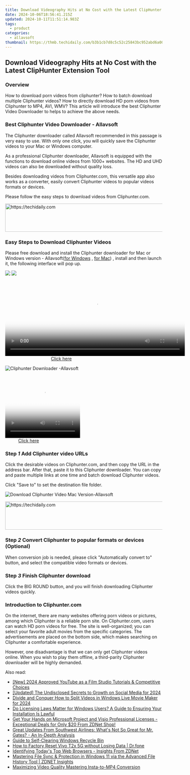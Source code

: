 ```yaml
---
title: Download Videography Hits at No Cost with the Latest ClipHunter Extension Tool
date: 2024-10-06T18:56:41.215Z
updated: 2024-10-11T11:51:14.983Z
tags:
  - product
categories:
  - allavsoft
thumbnail: https://thmb.techidaily.com/b3b1cb7d8c5c52c25843bc952abd6a00ab0cd811cafc15697aa0c13fd607a950.jpg
---
```


## Download Videography Hits at No Cost with the Latest ClipHunter Extension Tool

### Overview

How to download porn videos from cliphunter? How to batch download multiple Cliphunter videos? How to directly download HD porn videos from Cliphunter to MP4, AVI, WMV? This article will introduce the best Cliphunter Video Downloader to helps to achieve the above needs.

### Best Cliphunter Video Downloader - Allavsoft

The Cliphunter downloader called Allavsoft recommended in this passage is very easy to use. With only one click, you will quickly save the Cliphunter videos to your Mac or Windows computer.

As a professional Cliphunter downloader, Allavsoft is equipped with the functions to download online videos from 1000+ websites. The HD and UHD videos can also be downloaded without quality loss.

Besides downloading videos from Cliphunter.com, this versatile app also works as a converter, easily convert Cliphunter videos to popular videos formats or devices.

Please follow the easy steps to download videos from Cliphunter.com.

<!-- affiliate ads begin -->
<a href="https://appsumo.8odi.net/c/5597632/2111965/7443" target="_top" id="2111965">
  <img src="//a.impactradius-go.com/display-ad/7443-2111965" border="0" alt="https://techidaily.com" width="728" height="90"/>
</a>
<img height="0" width="0" src="https://appsumo.8odi.net/i/5597632/2111965/7443" style="position:absolute;visibility:hidden;" border="0" />
<!-- affiliate ads end -->

### Easy Steps to Download Cliphunter Videos

Please free download and install the Cliphunter downloader for Mac or Windows version - Allavsoft([for Windows](https://tools.techidaily.com/allavsoft/products/) , [for Mac](https://tools.techidaily.com/allavsoft/products/)) , install and then launch it, the following interface will pop up.

[![](https://www.allavsoft.com/how-to/../images/how-to/free-download-win.jpg)](https://tools.techidaily.com/allavsoft/products/) [![](https://www.allavsoft.com/how-to/../images/how-to/free-download-mac.jpg)](https://tools.techidaily.com/allavsoft/products/)

<!-- affiliate ads begin -->
<span id="1982485">
					<video width="576" height="240" style="cursor:pointer"
           poster="//a.impactradius-go.com/display-clicktoplayimage/1982485.png"
           onclick="if(!this.playClicked){this.play();this.setAttribute('controls',true);this.playClicked=true;}">
	   <source src="//a.impactradius-go.com/display-ad/22993-1982485">
	   <img src="//a.impactradius-go.com/display-clicktoplayimage/1982485.png" style="border: none; height: 100%; width: 100%; object-fit: contain">
	</video>
	<div style="width:360px;text-align:center"><a href="javascript:window.open(decodeURIComponent('https%3A%2F%2Fhomestyler.sjv.io%2Fc%2F5597632%2F1982485%2F22993'), '_blank');void(0);">Click here</a></div>
</span>
<img height="0" width="0" src="https://imp.pxf.io/i/5597632/1982485/22993" style="position:absolute;visibility:hidden;" border="0" />
<!-- affiliate ads end -->

![Cliphunter Downloader -Allavsoft](https://www.allavsoft.com/how-to/../images/allavsoft/screen-shot-600.jpg)

<!-- affiliate ads begin -->
<span id="1265663">
					<video width="240" height="200" style="cursor:pointer"
           poster="//a.impactradius-go.com/display-clicktoplayimage/1265663.png"
           onclick="if(!this.playClicked){this.play();this.setAttribute('controls',true);this.playClicked=true;}">
	   <source src="//a.impactradius-go.com/display-ad/4482-1265663">
	   <img src="//a.impactradius-go.com/display-clicktoplayimage/1265663.png" style="border: none; height: 100%; width: 100%; object-fit: contain">
	</video>
	<div style="width:150px;text-align:center"><a href="javascript:window.open(decodeURIComponent('https%3A%2F%2Fmartinic.evyy.net%2Fc%2F5597632%2F1265663%2F4482'), '_blank');void(0);">Click here</a></div>
</span>
<img height="0" width="0" src="https://imp.pxf.io/i/5597632/1265663/4482" style="position:absolute;visibility:hidden;" border="0" />
<!-- affiliate ads end -->

### Step _1_ Add Cliphunter video URLs

Click the desirable videos on Cliphunter.com, and then copy the URL in the address bar. After that, paste it to this Cliphunter downloader. You can copy and paste multiple links at one time and batch download Cliphunter videos.

Click "Save to" to set the destination file folder.

![Download Cliphunter Video Mac Version-Allavsoft](https://www.allavsoft.com/how-to/../images/how-to/cliphunter-download/download-cliphunter.jpg)

<!-- affiliate ads begin -->
<a href="https://appsumo.8odi.net/c/5597632/2049390/7443" target="_top" id="2049390">
  <img src="//a.impactradius-go.com/display-ad/7443-2049390" border="0" alt="https://techidaily.com" width="728" height="90"/>
</a>
<img height="0" width="0" src="https://appsumo.8odi.net/i/5597632/2049390/7443" style="position:absolute;visibility:hidden;" border="0" />
<!-- affiliate ads end -->

### Step _2_ Convert Cliphunter to popular formats or devices (Optional)

When conversion job is needed, please click "Automatically convert to" button, and select the compatible video formats or devices.

### Step _3_ Finish Cliphunter download

Click the BIG ROUND button, and you will finish downloading Cliphunter videos quickly.

### Introduction to Cliphunter.com

On the internet, there are many websites offering porn videos or pictures, among which Cliphunter is a reliable porn site. On Cliphunter.com, users can watch HD porn videos for free. The site is well-organized; you can select your favorite adult movies from the specific categories. The advertisements are placed on the bottom side, which makes searching on Cliphunter a comfortable experience.

However, one disadvantage is that we can only get Cliphunter videos online. When you wish to play them offline, a third-parity Cliphunter downloader will be highly demanded.

<ins class="adsbygoogle"
     style="display:block"
     data-ad-format="autorelaxed"
     data-ad-client="ca-pub-7571918770474297"
     data-ad-slot="1223367746"></ins>

<ins class="adsbygoogle"
     style="display:block"
     data-ad-client="ca-pub-7571918770474297"
     data-ad-slot="8358498916"
     data-ad-format="auto"
     data-full-width-responsive="true"></ins>

<span class="atpl-alsoreadstyle">Also read:</span>
<div><ul>
<li><a href="https://youtube-web.techidaily.com/024-approved-youtube-as-a-film-studio-tutorials-and-competitive-choices/"><u>[New] 2024 Approved YouTube as a Film Studio Tutorials & Competitive Choices</u></a></li>
<li><a href="https://instagram-clips.techidaily.com/updated-the-undisclosed-secrets-to-growth-on-social-media-for-2024/"><u>[Updated] The Undisclosed Secrets to Growth on Social Media for 2024</u></a></li>
<li><a href="https://smart-video-creator.techidaily.com/divide-and-conquer-how-to-split-videos-in-windows-live-movie-maker-for-2024/"><u>Divide and Conquer How to Split Videos in Windows Live Movie Maker for 2024</u></a></li>
<li><a href="https://win-webster.techidaily.com/do-licensing-laws-matter-for-windows-users-a-guide-to-ensuring-your-installation-is-lawful/"><u>Do Licensing Laws Matter for Windows Users? A Guide to Ensuring Your Installation Is Lawful</u></a></li>
<li><a href="https://win-webster.techidaily.com/get-your-hands-on-microsoft-project-and-visio-professional-licenses-exceptional-deals-for-only-20-from-zdnet-shop/"><u>Get Your Hands on Microsoft Project and Visio Professional Licenses - Exceptional Deals for Only $20 From ZDNet Shop!</u></a></li>
<li><a href="https://win-webster.techidaily.com/great-updates-from-southwest-airlines-whats-not-so-great-for-mr-gates-an-in-depth-analysis/"><u>Great Updates From Southwest Airlines: What's Not So Great for Mr. Gates? - An In-Depth Analysis</u></a></li>
<li><a href="https://windows11.techidaily.com/guide-to-self-clearing-windows-recycle-bin/"><u>Guide to Self-Clearing Windows Recycle Bin</u></a></li>
<li><a href="https://techidaily.com/how-to-factory-reset-vivo-t2x-5g-without-losing-data-drfone-by-drfone-reset-android-reset-android/"><u>How to Factory Reset Vivo T2x 5G without Losing Data | Dr.fone</u></a></li>
<li><a href="https://win-webster.techidaily.com/identifying-todays-top-web-browsers-insights-from-zdnet/"><u>Identifying Today's Top Web Browsers - Insights From ZDNet</u></a></li>
<li><a href="https://win-webster.techidaily.com/mastering-file-sync-and-protection-in-windows-11-via-the-advanced-file-history-tool-zdnet-insights/"><u>Mastering File Sync & Protection in Windows 11 via the Advanced File History Tool | ZDNET Insights</u></a></li>
<li><a href="https://instagram-video-recordings.techidaily.com/maximizing-video-quality-mastering-insta-to-mp4-conversion/"><u>Maximizing Video Quality Mastering Insta-to-MP4 Conversion</u></a></li>
</ul></div>

